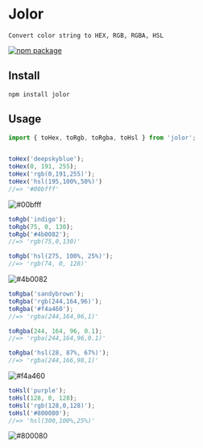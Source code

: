 # Jolor

    Convert color string to HEX, RGB, RGBA, HSL

[![npm package](https://img.shields.io/npm/v/jolor.svg?logo=npm)](https://www.npmjs.com/package/jolor)

## Install

```
npm install jolor
```

## Usage

```js
import { toHex, toRgb, toRgba, toHsl } from 'jolor';


toHex('deepskyblue');
toHex(0, 191, 255);
toHex('rgb(0,191,255)');
toHex('hsl(195,100%,50%)')
//=> '#00bfff'
```

![#00bfff](https://placehold.it/30/00bfff?text=+)


```js
toRgb('indigo');
toRgb(75, 0, 130);
toRgb('#4b0082');
//=> 'rgb(75,0,130)'

toRgb('hsl(275, 100%, 25%)');
//=> 'rgb(74, 0, 128)'
```

![#4b0082](https://placehold.it/30/4b0082?text=+)

```js
toRgba('sandybrown');
toRgba('rgb(244,164,96)');
toRgba('#f4a460');
//=> 'rgba(244,164,96,1)'

toRgba(244, 164, 96, 0.1);
//=> 'rgba(244,164,96,0.1)'

toRgba('hsl(28, 87%, 67%)');
//=> 'rgba(244,166,98,1)'

```

![#f4a460](https://placehold.it/30/f4a460?text=+)


```js
toHsl('purple');
toHsl(128, 0, 128);
toHsl('rgb(128,0,128)');
toHsl('#800080');
//=> 'hsl(300,100%,25%)'
```

![#800080](https://placehold.it/30/800080?text=+)

